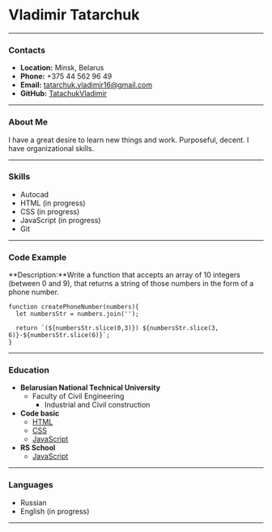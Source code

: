 # Vladimir Tatarchuk

---

### Contacts

+ **Location:** Minsk, Belarus
+ **Phone:** +375 44 562 96 49
+ **Email:** tatarchuk.vladimir16@gmail.com
+ **GitHub:** [TatachukVladimir](https://github.com/TatarchukVladimir)

---

### About Me

I have a great desire to learn new things and work.
Purposeful, decent.
I have organizational skills.

---

### Skills

+ Autocad
+ HTML (in progress)
+ CSS (in progress)
+ JavaScript (in progress)
+ Git

---

### Code Example

**Description:**Write a function that accepts an array of 10 integers (between 0 and 9), that returns a string of those numbers in the form of a phone number.
```
function createPhoneNumber(numbers){
  let numbersStr = numbers.join('');

  return `(${numbersStr.slice(0,3)}) ${numbersStr.slice(3, 6)}-${numbersStr.slice(6)}`;
}
```

---

### Education

+ **Belarusian National Technical University**
    - Faculty of Civil Engineering
        - Industrial and Civil construction
+ **Code basic**
    - [HTML](https://ru.code-basics.com/languages/html)
    - [CSS](https://ru.code-basics.com/languages/css)
    - [JavaScript](https://ru.code-basics.com/languages/javascript)
+ **RS School**
    - [JavaScript](https://rs.school/js-stage0/)

---

### Languages

+ Russian
+ English (in progress)

---


